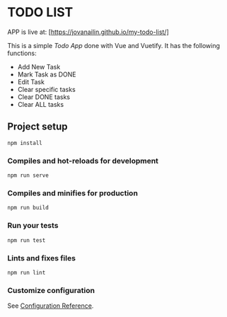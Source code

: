 # TODO LIST

APP is live at: [https://jovanailin.github.io/my-todo-list/]

This is a simple *Todo App* done with Vue and Vuetify.
It has the following functions: 

- Add New Task
- Mark Task as DONE
- Edit Task
- Clear specific tasks
- Clear DONE tasks
- Clear ALL tasks

## Project setup
```
npm install
```

### Compiles and hot-reloads for development
```
npm run serve
```

### Compiles and minifies for production
```
npm run build
```

### Run your tests
```
npm run test
```

### Lints and fixes files
```
npm run lint
```

### Customize configuration
See [Configuration Reference](https://cli.vuejs.org/config/).




